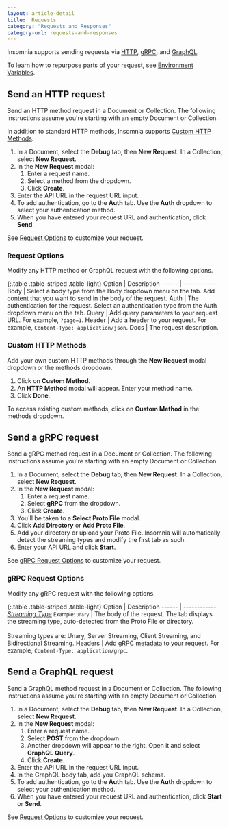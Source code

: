 ```yaml
---
layout: article-detail
title:  Requests
category: "Requests and Responses"
category-url: requests-and-responses
---
```


Insomnia supports sending requests via [HTTP](https://developer.mozilla.org/en-US/docs/Web/HTTP/Methods), [gRPC](https://grpc.io/docs), and [GraphQL](https://graphql.org).

To learn how to repurpose parts of your request, see
[Environment Variables](/insomnia/environment-variables).

## Send an HTTP request

Send an HTTP method request in a Document or Collection. The following instructions
assume you're starting with an empty Document or Collection.

In addition to standard HTTP methods, Insomnia supports [Custom HTTP Methods](#custom-http-methods).

1. In a Document, select the **Debug** tab, then **New Request**. In a Collection, select **New Request**.
1. In the **New Request** modal:
   1. Enter a request name.
   1. Select a method from the dropdown.
   1. Click **Create**.
1. Enter the API URL in the request URL input.
1. To add authentication, go to the **Auth** tab. Use the **Auth** dropdown to select your authentication method.
1. When you have entered your request URL and authentication, click **Send**.

See [Request Options](#request-options) to customize your request.

### Request Options

Modify any HTTP method or GraphQL request with the following options.

{:.table .table-striped .table-light}
Option | Description
------ | ------------
Body | Select a body type from the Body dropdown menu on the tab. Add content that you want to send in the body of the request.
Auth | The authentication for the request. Select an authentication type from the Auth dropdown menu on the tab.
Query | Add query parameters to your request URL. For example, `?page=1`.
Header | Add a header to your request. For example, `Content-Type: application/json`.
Docs | The request description.

### Custom HTTP Methods

Add your own custom HTTP methods through the **New Request** modal dropdown or the methods dropdown.

1. Click on **Custom Method**.
1. An **HTTP Method** modal will appear. Enter your method name.
1. Click **Done**.

To access existing custom methods, click on **Custom Method** in the methods dropdown.

## Send a gRPC request

Send a gRPC method request in a Document or Collection. The following instructions
assume you're starting with an empty Document or Collection.

1. In a Document, select the **Debug** tab, then **New Request**. In a Collection, select **New Request**.
1. In the **New Request** modal:
   1. Enter a request name.
   1. Select **gRPC** from the dropdown.
   1. Click **Create**.
1. You'll be taken to a **Select Proto File** modal.
1. Click **Add Directory** or **Add Proto File**.
1. Add your directory or upload your Proto File. Insomnia will automatically detect the streaming types and modify the first tab as such.
1. Enter your API URL and click **Start**.

See [gRPC Request Options](#grpc-request-options) to customize your request.

### gRPC Request Options

Modify any gRPC request with the following options.

{:.table .table-striped .table-light}
Option | Description
------ | ------------
[*Streaming Type*](https://grpc.io/docs/what-is-grpc/core-concepts/#rpc-life-cycle) <small>Example: `Unary`</small> | The body of the request. The tab displays the streaming type, auto-detected from the Proto File or directory.<br><br>Streaming types are: Unary, Server Streaming, Client Streaming, and Bidirectional Streaming.
Headers | Add [gRPC metadata](https://grpc.io/docs/what-is-grpc/core-concepts/#metadata) to your request. For example, `Content-Type: application/grpc`.

## Send a GraphQL request

Send a GraphQL method request in a Document or Collection. The following instructions
assume you're starting with an empty Document or Collection.

1. In a Document, select the **Debug** tab, then **New Request**. In a Collection, select **New Request**.
1. In the **New Request** modal:
   1. Enter a request name.
   1. Select **POST** from the dropdown.
   1. Another dropdown will appear to the right. Open it and select **GraphQL Query**.
   1. Click **Create**.
1. Enter the API URL in the request URL input.
1. In the GraphQL body tab, add you GraphQL schema.
1. To add authentication, go to the **Auth** tab. Use the **Auth** dropdown to select your authentication method.
1. When you have entered your request URL and authentication, click **Start** or **Send**.

See [Request Options](#request-options) to customize your request.
